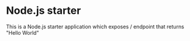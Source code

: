 # Node.js starter 
This is a Node.js starter application which exposes / endpoint that returns "Hello World"
